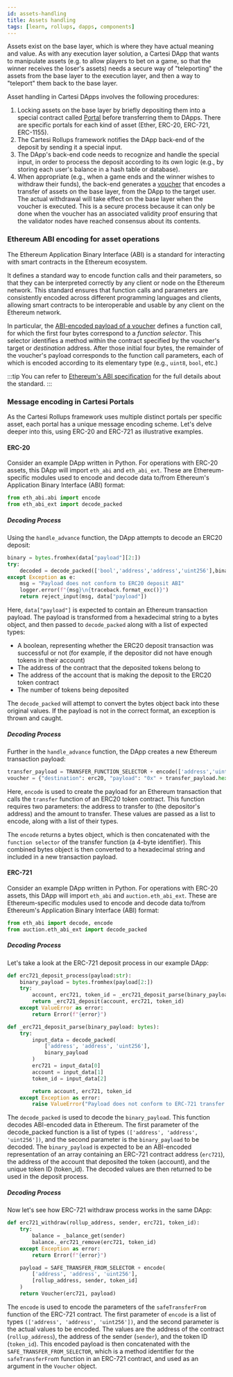 ```yaml
---
id: assets-handling
title: Assets handling
tags: [learn, rollups, dapps, components]
---
```


Assets exist on the base layer, which is where they have actual meaning and value. As with any execution layer solution, a Cartesi DApp that wants to manipulate assets (e.g. to allow players to bet on a game, so that the winner receives the loser's assets) needs a secure way of "teleporting" the assets from the base layer to the execution layer, and then a way to "teleport" them back to the base layer.

Asset handling in Cartesi DApps involves the following procedures:

  1. Locking assets on the base layer by briefly depositing them into a special contract called [Portal](./components/#portal) before transferring them to DApps. There are specific portals for each kind of asset (Ether, ERC-20, ERC-721, ERC-1155).
  2. The Cartesi Rollups framework notifies the DApp back-end of the deposit by sending it a special input.
  3. The DApp's back-end code needs to recognize and handle the special input, in order to process the deposit according to its own logic (e.g., by storing each user's balance in a hash table or database).
  4. When appropriate (e.g., when a game ends and the winner wishes to withdraw their funds), the back-end generates a [voucher](./components/#vouchers) that encodes a transfer of assets on the base layer, from the DApp to the target user. The actual withdrawal will take effect on the base layer when the voucher is executed. This is a secure process because it can only be done when the voucher has an associated validity proof ensuring that the validator nodes have reached consensus about its contents.

### Ethereum ABI encoding for asset operations

The Ethereum Application Binary Interface (ABI) is a standard for interacting with smart contracts in the Ethereum ecosystem.

It defines a standard way to encode function calls and their parameters, so that they can be interpreted correctly by any client or node on the Ethereum network. This standard ensures that function calls and parameters are consistently encoded across different programming languages and clients, allowing smart contracts to be interoperable and usable by any client on the Ethereum network.

In particular, the [ABI-encoded payload of a voucher](https://github.com/cartesi/rollups#vouchers) defines a function call, for which the first four bytes correspond to a _function selector_. This selector identifies a method within the contract specified by the voucher's target or _destination_ address. After those initial four bytes, the remainder of the voucher's payload corresponds to the function call parameters, each of which is encoded according to its elementary type (e.g., `uint8`, `bool`, etc.)

:::tip
You can refer to [Ethereum's ABI specification](https://docs.soliditylang.org/en/latest/abi-spec.html) for the full details about the standard.
:::

### Message encoding in Cartesi Portals

As the Cartesi Rollups framework uses multiple distinct portals per specific asset, each portal has a unique message encoding scheme. Let's delve deeper into this, using ERC-20 and ERC-721 as illustrative examples.

#### ERC-20

Consider an example DApp written in Python. For operations with ERC-20 assets, this DApp will import `eth_abi` and `eth_abi_ext`. These are Ethereum-specific modules used to encode and decode data to/from Ethereum's Application Binary Interface (ABI) format:

```python
from eth_abi.abi import encode
from eth_abi_ext import decode_packed
```

##### Decoding Process

Using the `handle_advance` function, the DApp attempts to decode an ERC20 deposit:

```python
binary = bytes.fromhex(data["payload"][2:])
try:
    decoded = decode_packed(['bool','address','address','uint256'],binary)
except Exception as e:
    msg = "Payload does not conform to ERC20 deposit ABI"
    logger.error(f"{msg}\n{traceback.format_exc()}")
    return reject_input(msg, data["payload"])
```

Here, `data["payload"]` is expected to contain an Ethereum transaction payload. The payload is transformed from a hexadecimal string to a bytes object, and then passed to `decode_packed` along with a list of expected types:

* A boolean, representing whether the ERC20 deposit transaction was successful or not (for example, if the depositor did not have enough tokens in their account)
* The address of the contract that the deposited tokens belong to
* The address of the account that is making the deposit to the ERC20 token contract
* The number of tokens being deposited

The `decode_packed` will attempt to convert the bytes object back into these original values. If the payload is not in the correct format, an exception is thrown and caught.

##### Decoding Process

Further in the `handle_advance` function, the DApp creates a new Ethereum transaction payload:

```python
transfer_payload = TRANSFER_FUNCTION_SELECTOR + encode(['address','uint256'], [depositor, amount])
voucher = {"destination": erc20, "payload": "0x" + transfer_payload.hex()}
```

Here, `encode` is used to create the payload for an Ethereum transaction that calls the `transfer` function of an ERC20 token contract. This function requires two parameters: the address to transfer to (the depositor's address) and the amount to transfer. These values are passed as a list to encode, along with a list of their types.

The `encode` returns a bytes object, which is then concatenated with the `function selector` of the transfer function (a 4-byte identifier). This combined bytes object is then converted to a hexadecimal string and included in a new transaction payload.

#### ERC-721

Consider an example DApp written in Python. For operations with ERC-20 assets, this DApp will import `eth_abi` and `auction.eth_abi_ext`. These are Ethereum-specific modules used to encode and decode data to/from Ethereum's Application Binary Interface (ABI) format:

```python
from eth_abi import decode, encode
from auction.eth_abi_ext import decode_packed
```

##### Decoding Process

Let's take a look at the ERC-721 deposit process in our example DApp:

```python
def erc721_deposit_process(payload:str):
    binary_payload = bytes.fromhex(payload[2:])
    try:
        account, erc721, token_id = _erc721_deposit_parse(binary_payload)
        return _erc721_deposit(account, erc721, token_id)
    except ValueError as error:
        return Error(f"{error}")

def _erc721_deposit_parse(binary_payload: bytes):
    try:
        input_data = decode_packed(
            ['address', 'address', 'uint256'],
            binary_payload
        )
        erc721 = input_data[0]
        account = input_data[1]
        token_id = input_data[2]

        return account, erc721, token_id
    except Exception as error:
        raise ValueError("Payload does not conform to ERC-721 transfer ABI") from error

```

The `decode_packed` is used to decode the `binary_payload`. This function decodes ABI-encoded data in Ethereum. The first parameter of the decode_packed function is a list of types `(['address', 'address', 'uint256'])`, and the second parameter is the `binary_payload` to be decoded. The `binary_payload` is expected to be an ABI-encoded representation of an array containing an ERC-721 contract address (`erc721`), the address of the account that deposited the token (account), and the unique token ID (token_id). The decoded values are then returned to be used in the deposit process.

##### Decoding Process

Now let's see how ERC-721 withdraw process works in the same DApp:

```python
def erc721_withdraw(rollup_address, sender, erc721, token_id):
    try:
        balance = _balance_get(sender)
        balance._erc721_remove(erc721, token_id)
    except Exception as error:
        return Error(f"{error}")

    payload = SAFE_TRANSFER_FROM_SELECTOR + encode(
        ['address', 'address', 'uint256'],
        [rollup_address, sender, token_id]
    )
    return Voucher(erc721, payload)
```

The `encode` is used to encode the parameters of the `safeTransferFrom` function of the ERC-721 contract. The first parameter of `encode` is a list of types `(['address', 'address', 'uint256'])`, and the second parameter is the actual values to be encoded. The values are the address of the contract (`rollup_address`), the address of the sender (`sender`), and the token ID (`token_id`). This encoded payload is then concatenated with the `SAFE_TRANSFER_FROM_SELECTOR`, which is a method identifier for the `safeTransferFro`m function in an ERC-721 contract, and used as an argument in the `Voucher` object.
